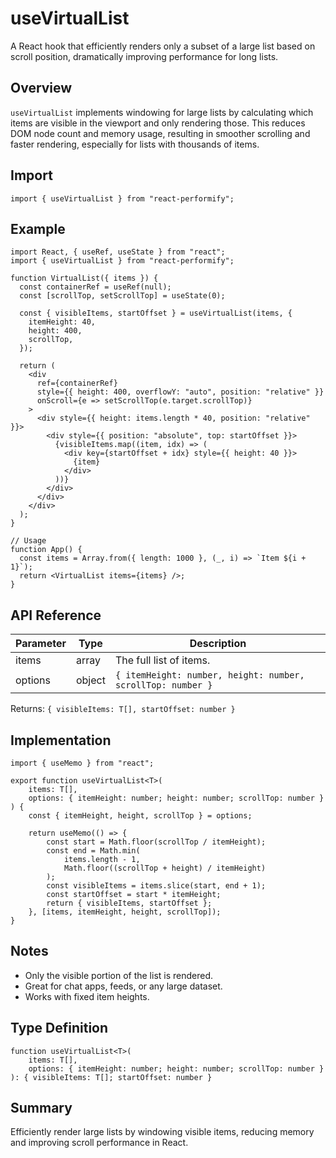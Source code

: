 # useVirtualList

A React hook that efficiently renders only a subset of a large list based on scroll position, dramatically improving performance for long lists.

## Overview

`useVirtualList` implements windowing for large lists by calculating which items are visible in the viewport and only rendering those. This reduces DOM node count and memory usage, resulting in smoother scrolling and faster rendering, especially for lists with thousands of items.

## Import

```tsx
import { useVirtualList } from "react-performify";
```

## Example

```tsx
import React, { useRef, useState } from "react";
import { useVirtualList } from "react-performify";

function VirtualList({ items }) {
  const containerRef = useRef(null);
  const [scrollTop, setScrollTop] = useState(0);

  const { visibleItems, startOffset } = useVirtualList(items, {
    itemHeight: 40,
    height: 400,
    scrollTop,
  });

  return (
    <div
      ref={containerRef}
      style={{ height: 400, overflowY: "auto", position: "relative" }}
      onScroll={e => setScrollTop(e.target.scrollTop)}
    >
      <div style={{ height: items.length * 40, position: "relative" }}>
        <div style={{ position: "absolute", top: startOffset }}>
          {visibleItems.map((item, idx) => (
            <div key={startOffset + idx} style={{ height: 40 }}>
              {item}
            </div>
          ))}
        </div>
      </div>
    </div>
  );
}

// Usage
function App() {
  const items = Array.from({ length: 1000 }, (_, i) => `Item ${i + 1}`);
  return <VirtualList items={items} />;
}
```

## API Reference

| Parameter | Type | Description |
|-----------|------|-------------|
| items     | array | The full list of items. |
| options   | object | `{ itemHeight: number, height: number, scrollTop: number }` |

Returns: `{ visibleItems: T[], startOffset: number }`

## Implementation

```tsx
import { useMemo } from "react";

export function useVirtualList<T>(
    items: T[],
    options: { itemHeight: number; height: number; scrollTop: number }
) {
    const { itemHeight, height, scrollTop } = options;

    return useMemo(() => {
        const start = Math.floor(scrollTop / itemHeight);
        const end = Math.min(
            items.length - 1,
            Math.floor((scrollTop + height) / itemHeight)
        );
        const visibleItems = items.slice(start, end + 1);
        const startOffset = start * itemHeight;
        return { visibleItems, startOffset };
    }, [items, itemHeight, height, scrollTop]);
}
```

## Notes

- Only the visible portion of the list is rendered.
- Great for chat apps, feeds, or any large dataset.
- Works with fixed item heights.

## Type Definition

```tsx
function useVirtualList<T>(
    items: T[],
    options: { itemHeight: number; height: number; scrollTop: number }
): { visibleItems: T[]; startOffset: number }
```

## Summary

Efficiently render large lists by windowing visible items, reducing memory and improving scroll performance in React.
